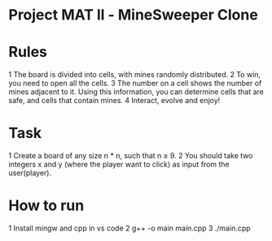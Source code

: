 # Project MAT ll - MineSweeper Clone
# Rules
1 The board is divided into cells, with mines randomly distributed.
2 To win, you need to open all the cells.
3 The number on a cell shows the number of mines adjacent to it. Using this information, you can determine cells that are safe, and cells that contain mines.
4 Interact, evolve and enjoy!

# Task

1 Create a board of any size n * n, such that n ≥ 9.
2 You should take two integers x and y (where the player want to click) as input from the user(player).

# How to run
1 Install mingw and cpp in vs code
2 g++ -o main main.cpp 
3 ./main.cpp
